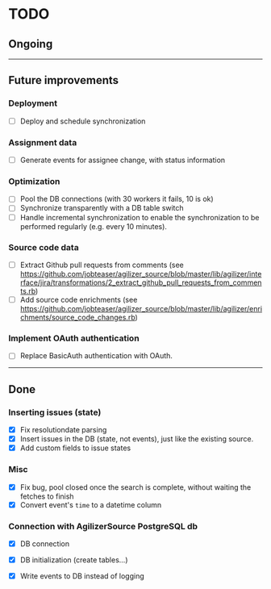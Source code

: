 # TODO

## Ongoing

---

## Future improvements

### Deployment

- [ ] Deploy and schedule synchronization

### Assignment data

- [ ] Generate events for assignee change, with status information

### Optimization

- [ ] Pool the DB connections (with 30 workers it fails, 10 is ok)
- [ ] Synchronize transparently with a DB table switch
- [ ] Handle incremental synchronization to enable the synchronization to be performed regularly (e.g. every 10 minutes).

### Source code data

- [ ] Extract Github pull requests from comments (see https://github.com/jobteaser/agilizer_source/blob/master/lib/agilizer/interface/jira/transformations/2_extract_github_pull_requests_from_comments.rb)
- [ ] Add source code enrichments (see https://github.com/jobteaser/agilizer_source/blob/master/lib/agilizer/enrichments/source_code_changes.rb)

### Implement OAuth authentication

- [ ] Replace BasicAuth authentication with OAuth.

---

## Done 

### Inserting issues (state)

- [x] Fix resolutiondate parsing
- [x] Insert issues in the DB (state, not events), just like the existing source.
- [x] Add custom fields to issue states

### Misc

- [x] Fix bug, pool closed once the search is complete, without waiting the fetches to finish
- [X] Convert event's `time` to a datetime column

### Connection with AgilizerSource PostgreSQL db

- [x] DB connection
- [x] DB initialization (create tables...)
- [x] Write events to DB instead of logging

